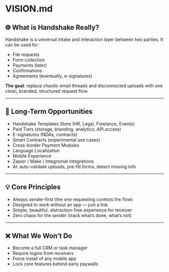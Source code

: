 # VISION.md

## 🌐 What is Handshake Really?

Handshake is a universal intake and interaction layer between two parties. It can be used for:

* File requests  
* Form collection  
* Payments (later)  
* Confirmations  
* Agreements (eventually, e-signatures)

**The goal**: replace chaotic email threads and disconnected uploads with one clean, branded, structured request flow.

---

## 🔭 Long-Term Opportunities

* Handshake Templates Store (HR, Legal, Freelance, Events)  
* Paid Tiers (storage, branding, analytics, API access)  
* E-signatures (NDAs, contracts)  
* Smart Contracts (experimental use cases)  
* Cross-border Payment Modules  
* Language Localization  
* Mobile Experience  
* Zapier / Make / Integromat integrations  
* AI: auto-validate uploads, pre-fill forms, detect missing info

---

## 💡 Core Principles

* Always sender-first (the one requesting controls the flow)  
* Designed to work without an app — just a link  
* Simple, beautiful, distraction-free experience for receiver  
* Zero chaos for the sender (track what’s done, what’s not)

---

## ❌ What We Won’t Do

* Become a full CRM or task manager  
* Require logins from receivers  
* Force install of any mobile app  
* Lock core features behind early paywalls

